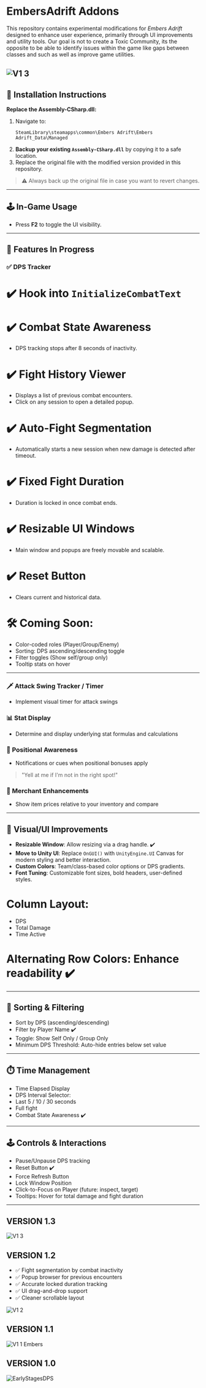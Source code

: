 # EmbersAdrift Addons
This repository contains experimental modifications for *Embers Adrift* designed to enhance user experience, primarily through UI improvements and utility tools. Our goal is not to create a Toxic Community, its the opposite to be able to identify issues within the game like gaps between classes and such as well as improve game utilities.

![V1 3](https://github.com/user-attachments/assets/70ae12ea-b88d-458d-af4a-92045944360f)
---
## 📂 Installation Instructions
**Replace the Assembly-CSharp.dll:**
1. Navigate to:
   ```
   SteamLibrary\steamapps\common\Embers Adrift\Embers Adrift_Data\Managed
   ```
2. **Backup your existing `Assembly-CSharp.dll`** by copying it to a safe location.  
3. Replace the original file with the modified version provided in this repository.

> ⚠️ Always back up the original file in case you want to revert changes.
---
## 🕹️ In-Game Usage

- Press **F2** to toggle the UI visibility.
---

## 🔧 Features In Progress

### ✅ DPS Tracker
# ✔️ **Hook into `InitializeCombatText`**
# ✔️ **Combat State Awareness**  
- DPS tracking stops after 8 seconds of inactivity.
# ✔️ **Fight History Viewer**  
- Displays a list of previous combat encounters.
- Click on any session to open a detailed popup.
# ✔️ **Auto-Fight Segmentation**  
- Automatically starts a new session when new damage is detected after timeout.
# ✔️ **Fixed Fight Duration**  
- Duration is locked in once combat ends.
# ✔️ **Resizable UI Windows**  
- Main window and popups are freely movable and scalable.
# ✔️ **Reset Button**  
- Clears current and historical data.

# 🛠️ Coming Soon:
- Color-coded roles (Player/Group/Enemy)
- Sorting: DPS ascending/descending toggle
- Filter toggles (Show self/group only)
- Tooltip stats on hover

---

### 🗡️ Attack Swing Tracker / Timer
- Implement visual timer for attack swings

### 📊 Stat Display
- Determine and display underlying stat formulas and calculations

### 🔄 Positional Awareness
- Notifications or cues when positional bonuses apply  
> "Yell at me if I'm not in the right spot!"

### 🛒 Merchant Enhancements
- Show item prices relative to your inventory and compare

---

## 🎨 Visual/UI Improvements

- **Resizable Window**: Allow resizing via a drag handle. ✔️
- **Move to Unity UI**: Replace `OnGUI()` with `UnityEngine.UI` Canvas for modern styling and better interaction.
- **Custom Colors**: Team/class-based color options or DPS gradients.
- **Font Tuning**: Customizable font sizes, bold headers, user-defined styles.

# **Column Layout**:
- DPS  
- Total Damage  
- Time Active

# **Alternating Row Colors**: Enhance readability ✔️

---

## 🔢 Sorting & Filtering

- Sort by DPS (ascending/descending)
- Filter by Player Name ✔️
- Toggle: Show Self Only / Group Only
- Minimum DPS Threshold: Auto-hide entries below set value

---

## ⏱️ Time Management

- Time Elapsed Display
- DPS Interval Selector:
- Last 5 / 10 / 30 seconds
- Full fight
- Combat State Awareness ✔️

---

## 🕹️ Controls & Interactions

- Pause/Unpause DPS tracking
- Reset Button ✔️
- Force Refresh Button
- Lock Window Position
- Click-to-Focus on Player (future: inspect, target)
- Tooltips: Hover for total damage and fight duration

---

## VERSION 1.3
![V1 3](https://github.com/user-attachments/assets/70ae12ea-b88d-458d-af4a-92045944360f)

## VERSION 1.2
- ✅ Fight segmentation by combat inactivity
- ✅ Popup browser for previous encounters
- ✅ Accurate locked duration tracking
- ✅ UI drag-and-drop support
- ✅ Cleaner scrollable layout
  
![V1 2](https://github.com/user-attachments/assets/0617f260-43e0-4b77-ac42-4976c24c1053)

## VERSION 1.1
![V1 1 Embers](https://github.com/user-attachments/assets/bd574788-5746-40d4-90c4-145d5307f23e)

## VERSION 1.0
![EarlyStagesDPS](https://github.com/user-attachments/assets/3a5b2534-0929-4d4d-a6de-efbcbf65031d)



##
